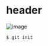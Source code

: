 # header
![image](https://github.com/yukisuwa25/skills-communicate-using-markdown/assets/130648683/532a1d42-a43e-41cd-a710-eb068c7f6ac6)

```
$ git init
```
